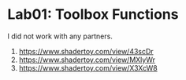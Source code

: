 # Lab01: Toolbox Functions

I did not work with any partners.

1) https://www.shadertoy.com/view/43scDr
2) https://www.shadertoy.com/view/MXlyWr
3) https://www.shadertoy.com/view/X3XcW8
